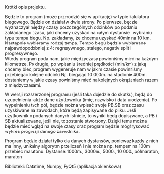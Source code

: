 Krótki opis projektu.


Będzie to program (może przerodzić się w aplikację) w typie kalulatora biegowego. Będzie on działał w dwie strony.
Po pierwsze, będzie wyznaczyał między czasy poszczególnych odcinków po podaniu zakładanego czasu, jaki chcemy uzyskać na całym dystansie i wybraniu typu tempa biegu.
Np. zakładamy, że chcemu uzyskać 40min na 10 km. Następnie wybieramy rodzaj tempa.
Tempo biegu będzie wybiareane najpawdopodobniej z 4: regresywnego, stałego, negativ split i progresywnego.  
Wtedy program poda nam, jakie międzyczasy powinniśmy mieć na każdym kilometrze.
Po drugie, po wpisaniu średniej prędkości (min/km) z jaką chcemy biec, program wygeneruje nam w jakim czasie powinniśmy przebiegać kolejne odcinki
Np. biegając 10 000m. na stadionie 400m. dostaniemy w jakie czasy powiniśmy mieć na kolejnych okrążeniach razem z międzyczasami.

W wersji rozszerzonej programu (jeśli taka dojedzie do skutku), będą do uzupełnienia także dane użytkownika (imię, nazwisko i data urodzenia).
Po wypełnieniu tych pól, będzie można wpisać swoje PB,SB oraz czasu uzyskiwane na zawodach, które będą zapisywane do pliku.
Jeśli użytkownik o podanych danych istnieje, to wyniki będą dopisywane, a PB i SB aktualizowane, jeśli nie, to zostanie stworzony.
Dzięki temu można będzie mieć wgląd na swoje czasy oraz program będzie mógł rysować wykres progresji danego zawodnika. 

Program będzie działał tylko dla danych dystansów, ponieważ każdy z nich ma inny, unikalny algorytm przeliczeń i nie można np. tempem na 100m przebiec maratonu.
Dystanse: 1000m., 3000m., 5000., 10 000., półmaraton, maraton 

Biblioteki: Datatime, Numpy, PyQt5 (aplikacja okienkowa) 
